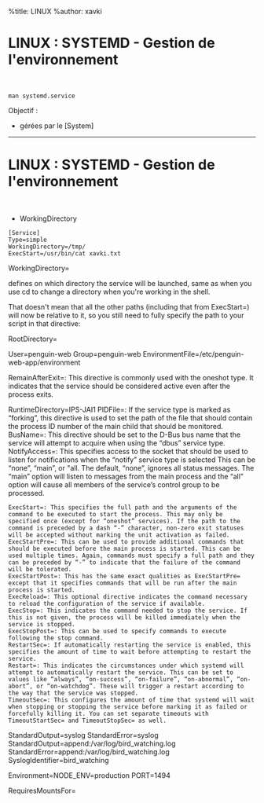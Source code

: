 %title: LINUX
%author: xavki


# LINUX : SYSTEMD - Gestion de l'environnement


<br>

```
man systemd.service
```

Objectif : 

* gérées par le [System]

----------------------------------------------------------------------------------

# LINUX : SYSTEMD - Gestion de l'environnement

<br>

* WorkingDirectory

```
[Service]
Type=simple
WorkingDirectory=/tmp/
ExecStart=/usr/bin/cat xavki.txt
```


WorkingDirectory=

defines on which directory the service will be launched, same as when you use cd to change a directory when you're working in the shell.

That doesn't mean that all the other paths (including that from ExecStart=) will now be relative to it, so you still need to fully specify the path to your script in that directive:

RootDirectory= 

User=penguin-web
Group=penguin-web
EnvironmentFile=/etc/penguin-web-app/environment

RemainAfterExit=: This directive is commonly used with the oneshot type. It indicates that the service should be considered active even after the process exits.

RuntimeDirectory=IPS-JAI1
PIDFile=: If the service type is marked as “forking”, this directive is used to set the path of the file that should contain the process ID number of the main child that should be monitored.
BusName=: This directive should be set to the D-Bus bus name that the service will attempt to acquire when using the “dbus” service type.
NotifyAccess=: This specifies access to the socket that should be used to listen for notifications when the “notify” service type is selected This can be “none”, “main”, or "all. The default, “none”, ignores all status messages. The “main” option will listen to messages from the main process and the “all” option will cause all members of the service’s control group to be processed.



    ExecStart=: This specifies the full path and the arguments of the command to be executed to start the process. This may only be specified once (except for “oneshot” services). If the path to the command is preceded by a dash “-” character, non-zero exit statuses will be accepted without marking the unit activation as failed.
    ExecStartPre=: This can be used to provide additional commands that should be executed before the main process is started. This can be used multiple times. Again, commands must specify a full path and they can be preceded by “-” to indicate that the failure of the command will be tolerated.
    ExecStartPost=: This has the same exact qualities as ExecStartPre= except that it specifies commands that will be run after the main process is started.
    ExecReload=: This optional directive indicates the command necessary to reload the configuration of the service if available.
    ExecStop=: This indicates the command needed to stop the service. If this is not given, the process will be killed immediately when the service is stopped.
    ExecStopPost=: This can be used to specify commands to execute following the stop command.
    RestartSec=: If automatically restarting the service is enabled, this specifies the amount of time to wait before attempting to restart the service.
    Restart=: This indicates the circumstances under which systemd will attempt to automatically restart the service. This can be set to values like “always”, “on-success”, “on-failure”, “on-abnormal”, “on-abort”, or “on-watchdog”. These will trigger a restart according to the way that the service was stopped.
    TimeoutSec=: This configures the amount of time that systemd will wait when stopping or stopping the service before marking it as failed or forcefully killing it. You can set separate timeouts with TimeoutStartSec= and TimeoutStopSec= as well.

StandardOutput=syslog
StandardError=syslog
StandardOutput=append:/var/log/bird_watching.log
StandardError=append:/var/log/bird_watching.log
SyslogIdentifier=bird_watching

Environment=NODE_ENV=production PORT=1494


RequiresMountsFor=
